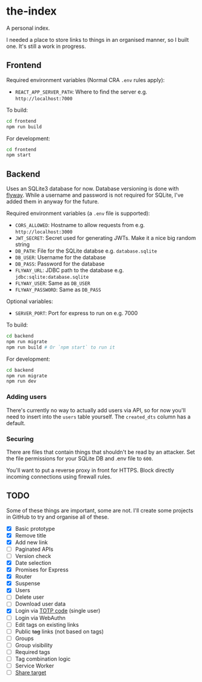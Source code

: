 # the-index

A personal index.

I needed a place to store links to things in an organised manner, so I built one. It's still a work in progress.

## Frontend

Required environment variables (Normal CRA `.env` rules apply):

- `REACT_APP_SERVER_PATH`: Where to find the server e.g. `http://localhost:7000`

To build:

```sh
cd frontend
npm run build
```

For development:

```sh
cd frontend
npm start
```

## Backend

Uses an SQLite3 database for now. Database versioning is done with [flyway](https://flywaydb.org/). While a username and password is not required for SQLite, I've added them in anyway for the future.

Required environment variables (a `.env` file is supported):

- `CORS_ALLOWED`: Hostname to allow requests from e.g. `http://localhost:3000`
- `JWT_SECRET`: Secret used for generating JWTs. Make it a nice big random string
- `DB_PATH`: File for the SQLite databse e.g. `database.sqlite`
- `DB_USER`: Username for the database
- `DB_PASS`: Password for the database
- `FLYWAY_URL`: JDBC path to the database e.g. `jdbc:sqlite:database.sqlite`
- `FLYWAY_USER`: Same as `DB_USER`
- `FLYWAY_PASSWORD`: Same as `DB_PASS`

Optional variables:

- `SERVER_PORT`: Port for express to run on e.g. 7000

To build:

```sh
cd backend
npm run migrate
npm run build # Or `npm start` to run it
```

For development:

```sh
cd backend
npm run migrate
npm run dev
```

### Adding users

There's currently no way to actually add users via API, so for now you'll need to insert into the `users` table yourself. The `created_dts` column has a default.

### Securing

There are files that contain things that shouldn't be read by an attacker. Set the file permissions for your SQLite DB and .env file to `600`.

You'll want to put a reverse proxy in front for HTTPS. Block directly incoming connections using firewall rules.

## TODO

Some of these things are important, some are not. I'll create some projects in GitHub to try and organise all of these.

- [x] Basic prototype
- [x] Remove title
- [x] Add new link
- [ ] Paginated APIs
- [ ] Version check
- [x] Date selection
- [x] Promises for Express
- [x] Router
- [x] Suspense
- [x] Users
- [ ] Delete user
- [ ] Download user data
- [x] Login via [TOTP code](https://www.npmjs.com/package/otplib) (single user)
- [ ] Login via WebAuthn
- [ ] Edit tags on existing links
- [ ] Public ~~tag~~ links (not based on tags)
- [ ] Groups
- [ ] Group visibility
- [ ] Required tags
- [ ] Tag combination logic
- [ ] Service Worker
- [ ] [Share target](https://developers.google.com/web/updates/2018/12/web-share-target)
